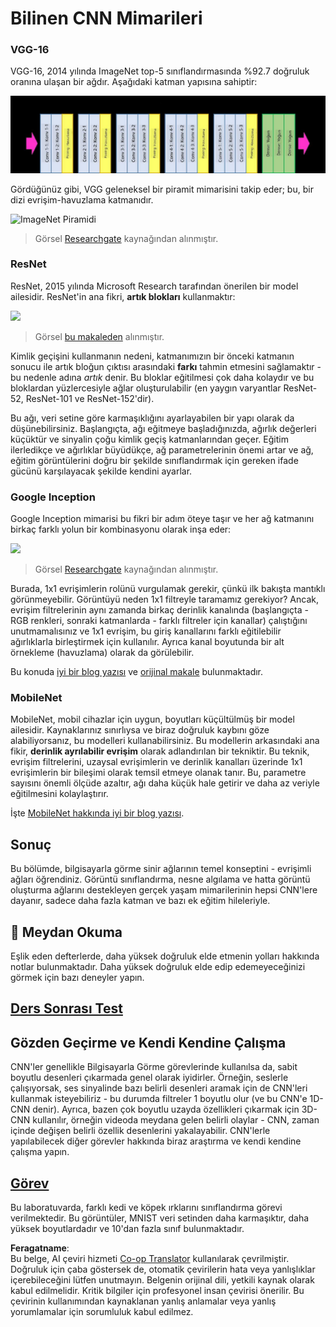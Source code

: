 <!--
CO_OP_TRANSLATOR_METADATA:
{
  "original_hash": "2f7b97b375358cb51a1e098df306bf73",
  "translation_date": "2025-08-26T07:28:38+00:00",
  "source_file": "lessons/4-ComputerVision/07-ConvNets/CNN_Architectures.md",
  "language_code": "tr"
}
-->
# Bilinen CNN Mimarileri

### VGG-16

VGG-16, 2014 yılında ImageNet top-5 sınıflandırmasında %92.7 doğruluk oranına ulaşan bir ağdır. Aşağıdaki katman yapısına sahiptir:

![ImageNet Katmanları](../../../../../translated_images/vgg-16-arch1.d901a5583b3a51baeaab3e768567d921e5d54befa46e1e642616c5458c934028.tr.jpg)

Gördüğünüz gibi, VGG geleneksel bir piramit mimarisini takip eder; bu, bir dizi evrişim-havuzlama katmanıdır.

![ImageNet Piramidi](../../../../../translated_images/vgg-16-arch.64ff2137f50dd49fdaa786e3f3a975b3f22615efd13efb19c5d22f12e01451a1.tr.jpg)

> Görsel [Researchgate](https://www.researchgate.net/figure/Vgg16-model-structure-To-get-the-VGG-NIN-model-we-replace-the-2-nd-4-th-6-th-7-th_fig2_335194493) kaynağından alınmıştır.

### ResNet

ResNet, 2015 yılında Microsoft Research tarafından önerilen bir model ailesidir. ResNet'in ana fikri, **artık blokları** kullanmaktır:

<img src="images/resnet-block.png" width="300"/>

> Görsel [bu makaleden](https://arxiv.org/pdf/1512.03385.pdf) alınmıştır.

Kimlik geçişini kullanmanın nedeni, katmanımızın bir önceki katmanın sonucu ile artık bloğun çıktısı arasındaki **farkı** tahmin etmesini sağlamaktır - bu nedenle adına *artık* denir. Bu bloklar eğitilmesi çok daha kolaydır ve bu bloklardan yüzlercesiyle ağlar oluşturulabilir (en yaygın varyantlar ResNet-52, ResNet-101 ve ResNet-152'dir).

Bu ağı, veri setine göre karmaşıklığını ayarlayabilen bir yapı olarak da düşünebilirsiniz. Başlangıçta, ağı eğitmeye başladığınızda, ağırlık değerleri küçüktür ve sinyalin çoğu kimlik geçiş katmanlarından geçer. Eğitim ilerledikçe ve ağırlıklar büyüdükçe, ağ parametrelerinin önemi artar ve ağ, eğitim görüntülerini doğru bir şekilde sınıflandırmak için gereken ifade gücünü karşılayacak şekilde kendini ayarlar.

### Google Inception

Google Inception mimarisi bu fikri bir adım öteye taşır ve her ağ katmanını birkaç farklı yolun bir kombinasyonu olarak inşa eder:

<img src="images/inception.png" width="400"/>

> Görsel [Researchgate](https://www.researchgate.net/figure/Inception-module-with-dimension-reductions-left-and-schema-for-Inception-ResNet-v1_fig2_355547454) kaynağından alınmıştır.

Burada, 1x1 evrişimlerin rolünü vurgulamak gerekir, çünkü ilk bakışta mantıklı görünmeyebilir. Görüntüyü neden 1x1 filtreyle taramamız gerekiyor? Ancak, evrişim filtrelerinin aynı zamanda birkaç derinlik kanalında (başlangıçta - RGB renkleri, sonraki katmanlarda - farklı filtreler için kanallar) çalıştığını unutmamalısınız ve 1x1 evrişim, bu giriş kanallarını farklı eğitilebilir ağırlıklarla birleştirmek için kullanılır. Ayrıca kanal boyutunda bir alt örnekleme (havuzlama) olarak da görülebilir.

Bu konuda [iyi bir blog yazısı](https://medium.com/analytics-vidhya/talented-mr-1x1-comprehensive-look-at-1x1-convolution-in-deep-learning-f6b355825578) ve [orijinal makale](https://arxiv.org/pdf/1312.4400.pdf) bulunmaktadır.

### MobileNet

MobileNet, mobil cihazlar için uygun, boyutları küçültülmüş bir model ailesidir. Kaynaklarınız sınırlıysa ve biraz doğruluk kaybını göze alabiliyorsanız, bu modelleri kullanabilirsiniz. Bu modellerin arkasındaki ana fikir, **derinlik ayrılabilir evrişim** olarak adlandırılan bir tekniktir. Bu teknik, evrişim filtrelerini, uzaysal evrişimlerin ve derinlik kanalları üzerinde 1x1 evrişimlerin bir bileşimi olarak temsil etmeye olanak tanır. Bu, parametre sayısını önemli ölçüde azaltır, ağı daha küçük hale getirir ve daha az veriyle eğitilmesini kolaylaştırır.

İşte [MobileNet hakkında iyi bir blog yazısı](https://medium.com/analytics-vidhya/image-classification-with-mobilenet-cc6fbb2cd470).

## Sonuç

Bu bölümde, bilgisayarla görme sinir ağlarının temel konseptini - evrişimli ağları öğrendiniz. Görüntü sınıflandırma, nesne algılama ve hatta görüntü oluşturma ağlarını destekleyen gerçek yaşam mimarilerinin hepsi CNN'lere dayanır, sadece daha fazla katman ve bazı ek eğitim hileleriyle.

## 🚀 Meydan Okuma

Eşlik eden defterlerde, daha yüksek doğruluk elde etmenin yolları hakkında notlar bulunmaktadır. Daha yüksek doğruluk elde edip edemeyeceğinizi görmek için bazı deneyler yapın.

## [Ders Sonrası Test](https://ff-quizzes.netlify.app/en/ai/quiz/14)

## Gözden Geçirme ve Kendi Kendine Çalışma

CNN'ler genellikle Bilgisayarla Görme görevlerinde kullanılsa da, sabit boyutlu desenleri çıkarmada genel olarak iyidirler. Örneğin, seslerle çalışıyorsak, ses sinyalinde bazı belirli desenleri aramak için de CNN'leri kullanmak isteyebiliriz - bu durumda filtreler 1 boyutlu olur (ve bu CNN'e 1D-CNN denir). Ayrıca, bazen çok boyutlu uzayda özellikleri çıkarmak için 3D-CNN kullanılır, örneğin videoda meydana gelen belirli olaylar - CNN, zaman içinde değişen belirli özellik desenlerini yakalayabilir. CNN'lerle yapılabilecek diğer görevler hakkında biraz araştırma ve kendi kendine çalışma yapın.

## [Görev](lab/README.md)

Bu laboratuvarda, farklı kedi ve köpek ırklarını sınıflandırma görevi verilmektedir. Bu görüntüler, MNIST veri setinden daha karmaşıktır, daha yüksek boyutlardadır ve 10'dan fazla sınıf bulunmaktadır.

**Feragatname**:  
Bu belge, AI çeviri hizmeti [Co-op Translator](https://github.com/Azure/co-op-translator) kullanılarak çevrilmiştir. Doğruluk için çaba göstersek de, otomatik çevirilerin hata veya yanlışlıklar içerebileceğini lütfen unutmayın. Belgenin orijinal dili, yetkili kaynak olarak kabul edilmelidir. Kritik bilgiler için profesyonel insan çevirisi önerilir. Bu çevirinin kullanımından kaynaklanan yanlış anlamalar veya yanlış yorumlamalar için sorumluluk kabul edilmez.